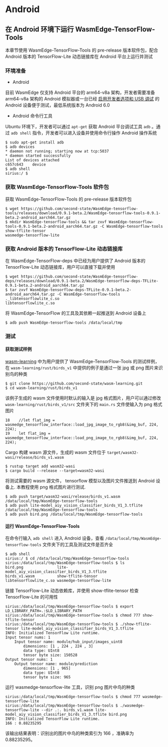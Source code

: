 # Android

## 在 Android 环境下运行 WasmEdge-TensorFlow-Tools

本章节使用 WasmEdge-TensorFlow-Tools 的 pre-release 版本软件包，配合 Android 版本的 TensorFlow-Lite 动态链接库在 Android 平台上运行并测试

### 环境准备

* Android 

目前 WasmEdge 仅支持 Android 平台的 arm64-v8a 架构，开发者需要准备 arm64-v8a 架构的 Android 模拟器或一台已经 [启用开发者选项和 USB 调试](https://developer.android.com/studio/debug/dev-options) 的 Android 设备便于测试，最低系统版本为 Android 6.0

* Android 命令行工具

Ubuntu 环境下，开发者可以通过 `apt-get` 获取 Android 平台调试工具 `adb` 。通过 `adb shell` 指令，开发者可以进入设备并使用命令行操作 Android 操作系统

```
$ sudo apt-get install adb
$ adb devices
* daemon not running; starting now at tcp:5037
* daemon started successfully
List of devices attached
c657c643	device
$ adb shell
sirius:/ $
```

### 获取 WasmEdge-TensorFlow-Tools 软件包

获取 WasmEdge-TensorFlow-Tools 的 pre-release 版本软件包

```
$ wget https://github.com/second-state/WasmEdge-tensorflow-tools/releases/download/0.9.1-beta.2/WasmEdge-tensorflow-tools-0.9.1-beta.2-android_aarch64.tar.gz
$ mkdir WasmEdge-tensorflow-tools && tar zxvf WasmEdge-tensorflow-tools-0.9.1-beta.2-android_aarch64.tar.gz -C WasmEdge-tensorflow-tools
show-tflite-tensor
wasmedge-tensorflow-lite
```

### 获取 Android 版本的 TensorFlow-Lite 动态链接库

在 WasmEdge-TensorFlow-deps 中已经为用户提供了 Android 版本的 TensorFlow-Lite 动态链接库，用户可以直接下载并使用

```
$ wget https://github.com/second-state/WasmEdge-tensorflow-deps/releases/download/0.9.1-beta.2/WasmEdge-tensorflow-deps-TFLite-0.9.1-beta.2-android_aarch64.tar.gz
$ tar zxvf WasmEdge-tensorflow-deps-TFLite-0.9.1-beta.2-android_aarch64.tar.gz -C WasmEdge-tensorflow-tools
._libtensorflowlite_c.so
libtensorflowlite_c.so
```

将 WasmEdge-TensorFlow 的工具及其依赖一起推送到 Android 设备上

```
$ adb push WasmEdge-tensorflow-tools /data/local/tmp
```


### 测试

#### 获取测试样例

[wasm-learning](https://github.com/second-state/wasm-learning.git) 中为用户提供了 WasmEdge-TensorFlow-Tools 的测试样例，在 `wasm-learning/rust/birds_v1` 中提供的例子是通过一张 jpg 或 png 图片来识别鸟的种类

```
$ git clone https://github.com/second-state/wasm-learning.git
$ cd wasm-learning/rust/birds_v1
```

该例子生成的 wasm 文件使用时默认的输入是 jpg 格式图片，用户可以通过修改 `wasm-learning/rust/birds_v1/src` 文件夹下的 `main.rs` 文件使输入为 png 格式图片
```
18    //let flat_img = wasmedge_tensorflow_interface::load_jpg_image_to_rgb8(&img_buf, 224, 224);
19    let flat_img = wasmedge_tensorflow_interface::load_png_image_to_rgb8(&img_buf, 224, 224);
```

Cargo 构建 wasm 源文件，生成的 wasm 文件位于 `target/wasm32-wasi/release/birds_v1.wasm` 

```
$ rustup target add wasm32-wasi
$ cargo build --release --target=wasm32-wasi
```

将测试需要的 wasm 源文件， tensorflow 模型以及图片文件推送到 Android 设备上. 本教程使用 png 格式图片进行测试.

```
$ adb push target/wasm32-wasi/release/birds_v1.wasm /data/local/tmp/WasmEdge-tensorflow-tools
$ adb push lite-model_aiy_vision_classifier_birds_V1_3.tflite /data/local/tmp/WasmEdge-tensorflow-tools
$ adb push bird.png /data/local/tmp/WasmEdge-tensorflow-tools
```

#### 运行 WasmEdge-TensorFlow-Tools

在命令行输入 `adb shell` 进入 Android 设备，查看 `/data/local/tmp/WasmEdge-tensorflow-tools` 文件夹下的工具及测试文件是否齐全

```
$ adb shell
sirius:/ $ cd /data/local/tmp/WasmEdge-tensorflow-tools
sirius:/data/local/tmp/WasmEdge-tensorflow-tools $ ls
bird.png               lite-model_aiy_vision_classifier_birds_V1_3.tflite 
birds_v1.wasm          show-tflite-tensor                                 
libtensorflowlite_c.so wasmedge-tensorflow-lite

```

链接 TensorFlow-Lite 动态依赖库，并使用 show-tflite-tensor 检查 TensorFlow-Lite 的可用性

```
sirius:/data/local/tmp/WasmEdge-tensorflow-tools $ export LD_LIBRARY_PATH=.:$LD_LIBRARY_PATH
sirius:/data/local/tmp/WasmEdge-tensorflow-tools $ chmod 777 show-tflite-tensor
sirius:/data/local/tmp/WasmEdge-tensorflow-tools $ ./show-tflite-tensor lite-model_aiy_vision_classifier_birds_V1_3.tflite
INFO: Initialized TensorFlow Lite runtime.
Input tensor nums: 1
    Input tensor name: module/hub_input/images_uint8
        dimensions: [1 , 224 , 224 , 3]
        data type: UInt8
        tensor byte size: 150528
Output tensor nums: 1
    Output tensor name: module/prediction
        dimensions: [1 , 965]
        data type: UInt8
        tensor byte size: 965
```

运行 wasmedge-tensorflow-lite 工具，识别 png 图片中鸟的种类

```
sirius:/data/local/tmp/WasmEdge-tensorflow-tools $ chmod 777 wasmedge-tensorflow-lite
sirius:/data/local/tmp/WasmEdge-tensorflow-tools $ ./wasmedge-tensorflow-lite --dir .:. birds_v1.wasm lite-model_aiy_vision_classifier_birds_V1_3.tflite bird.png
INFO: Initialized TensorFlow Lite runtime.
166 : 0.88235295
```

该输出结果表明：识别出的图片中鸟的种类索引为 166 ，准确率为 0.88235295。

